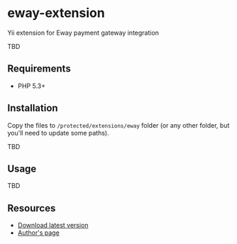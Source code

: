 eway-extension
==============

Yii extension for Eway payment gateway integration

TBD

## Requirements ##

 * PHP 5.3+

## Installation ##

Copy the files to `/protected/extensions/eway` folder (or any other folder, but you'll need to update some paths).

TBD

## Usage ##

TBD

## Resources ##

 * [Download latest version](https://github.com/procreativeeu/eway-extension/archive/development.zip)
 * [Author's page](http://procreative.eu)